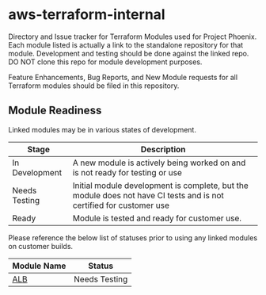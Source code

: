 # aws-terraform-internal

Directory and Issue tracker for Terraform Modules used for Project Phoenix. Each module listed is actually a link to the standalone repository for that module. Development and testing should be done against the linked repo. DO NOT clone this repo for module development purposes.

Feature Enhancements, Bug Reports, and New Module requests for all Terraform modules should be filed in this repository.

## Module Readiness

Linked modules may be in various states of development.

| Stage			| Description	|
| ---------------------	| -------------	|
| In Development	| A new module is actively being worked on and is not ready for testing or use |
| Needs Testing		| Initial module development is complete, but the module does not have CI tests and is not certified for customer use |
| Ready			| Module is tested and ready for customer use. |

Please reference the below list of statuses prior to using any linked modules on customer builds.

| Module Name		| Status	|
| --------------------- | -------------	|
| [ALB](https://github.com/rackspace-infrastructure-automation/aws-terraform-alb)		| Needs Testing	|

